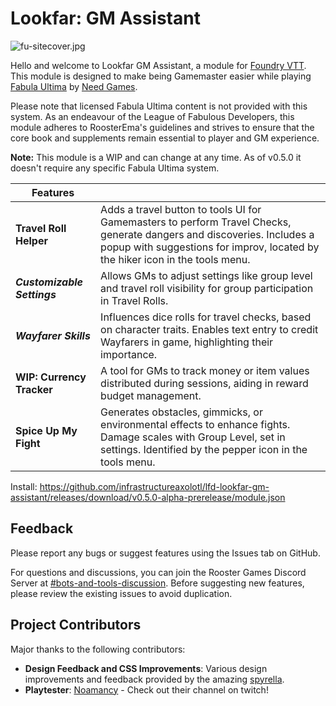 # Lookfar: GM Assistant

![fu-sitecover.jpg](https://trello.com/1/cards/64db0994c4a8791322c8b2e2/attachments/64f476a7f1dc332714f44c8c/download/fu-sitecover.jpg)

Hello and welcome to Lookfar GM Assistant, a module for [Foundry VTT](https://foundryvtt.com/). This module is designed to make being Gamemaster easier while playing [Fabula Ultima](https://www.needgames.it/fabula-ultima-en/) by [Need Games](https://www.needgames.it/).

Please note that licensed Fabula Ultima content is not provided with this system. As an endeavour of the League of Fabulous Developers, this module adheres to RoosterEma's guidelines and strives to ensure that the core book and supplements remain essential to player and GM experience.

**Note:** This module is a WIP and can change at any time. As of v0.5.0 it doesn't require any specific Fabula Ultima system.

| Features               |                                                                                                                                                          |
|------------------------|------------------------------------------------------------------------------------------------------------------------------------------------------------------------------|
| **Travel Roll Helper** | Adds a travel button to tools UI for Gamemasters to perform Travel Checks, generate dangers and discoveries. Includes a popup with suggestions for improv, located by the hiker icon in the tools menu. |
| **_Customizable Settings_** | Allows GMs to adjust settings like group level and travel roll visibility for group participation in Travel Rolls.                                                           |
| **_Wayfarer Skills_**      | Influences dice rolls for travel checks, based on character traits. Enables text entry to credit Wayfarers in game, highlighting their importance.                            |
| **WIP: Currency Tracker**  | A tool for GMs to track money or item values distributed during sessions, aiding in reward budget management.                                                                 |
| **Spice Up My Fight**      | Generates obstacles, gimmicks, or environmental effects to enhance fights. Damage scales with Group Level, set in settings. Identified by the pepper icon in the tools menu.   |


Install: https://github.com/infrastructureaxolotl/lfd-lookfar-gm-assistant/releases/download/v0.5.0-alpha-prerelease/module.json

## Feedback

Please report any bugs or suggest features using the Issues tab on GitHub.

For questions and discussions, you can join the Rooster Games Discord Server at [#bots-and-tools-discussion](https://discord.com/channels/447159961491865610/1034111889740943470 "‌"). Before suggesting new features, please review the existing issues to avoid duplication.

## Project Contributors

Major thanks to the following contributors:

- **Design Feedback and CSS Improvements**: Various design improvements and feedback provided by the amazing [spyrella](https://github.com/spyrella).
- **Playtester**: [Noamancy](https://www.twitch.tv/unh0lygrail) - Check out their channel on twitch!
